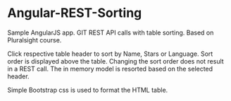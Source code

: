 Angular-REST-Sorting
====================

Sample AngularJS app.  GIT REST API calls with table sorting.  Based on Pluralsight course.

Click respective table header to sort by Name, Stars or Language.  Sort order is displayed above the table.  Changing the sort order does not result in a REST call.  The in memory model is resorted based on the selected header.

Simple Bootstrap css is used to format the HTML table.
